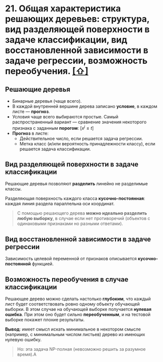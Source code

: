 # 21. Общая характеристика решающих деревьев: структура, вид разделяющей поверхности в задаче классификации, вид восстановленной зависимости в задаче регрессии, возможность переобучения. [[⇧]](../questions-list.md)

## Решающие деревья

- Бинарные деревья (чаще всего).
- В каждой внутренней вершине дерева записано **условие**, в каждом листе — **прогноз**.
- Условия чаще всего выбираются простые. Самый распространенный вариант — сравнение значения некоторого признака с заданным **порогом**: $[x^j \le t]$
- **Прогноз** в листе:
  - Действительное число, если решается задача регрессии.
  - Метка класс (и/или вероятность принадлежности классу), если решается задача классификации.

## Вид разделяющей поверхности в задаче классификации

Решающие деревья позволяют **разделить** линейно не разделимые классы.

Разделяющая поверхность каждого класса **кусочно-постоянная**: каждая линия раздела параллельна оси координат.

> С помощью решающего дерева **можно идеально разделить любую выборку**, в случае если нет противоречий (объектов с одинаковыми признаками но разными ответами).

## Вид восстановленной зависимости в задаче регрессии

Зависимость целевой переменной от признаков описывается **кусочно-постоянной** функцией.

## Возможность переобучения в случае классификации

Решающее дерево можно сделать настолько **глубоким**, что каждый лист будет соответствовать ровно одному объекту обучающей выборки. В этом случае на обучающей выборке получается **нулевая ошибка**. При этом оно будет сильно **переобученным**, и на тестовой выборке покажет плохие результаты.

**Вывод**: имеет смысл искать минимальное в некотором смысле (например, с минимальным числом листьев) дерево из имеющих нулевую ошибку.

> Hо: эта задача NP-полная (невозможно решить за разумное время).А
